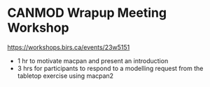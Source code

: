 # CANMOD Wrapup Meeting Workshop

https://workshops.birs.ca/events/23w5151

- 1 hr to motivate macpan and present an introduction
- 3 hrs for participants to respond to a modelling request from the tabletop exercise using macpan2
